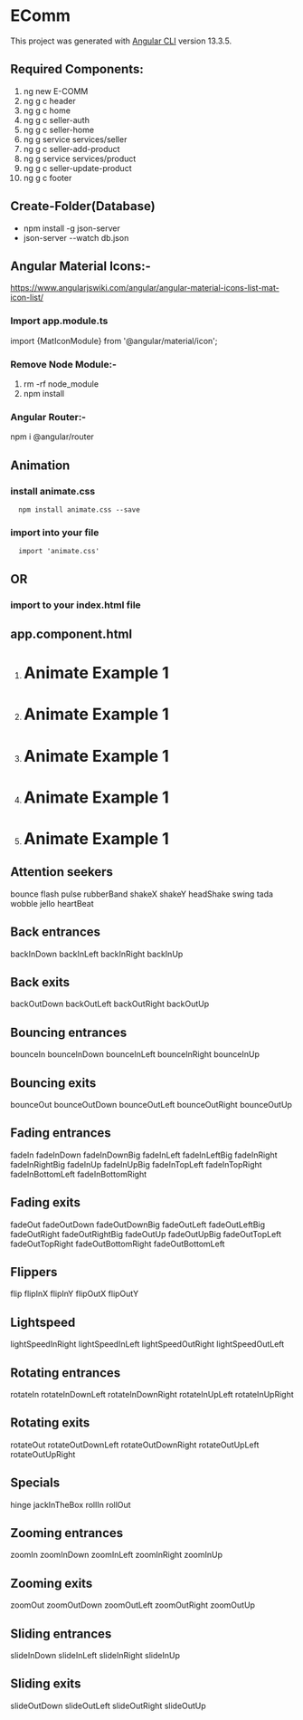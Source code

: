 # EComm

This project was generated with [Angular CLI](https://github.com/angular/angular-cli) version 13.3.5.

## Required Components:
1) ng new E-COMM
2) ng g c header
3) ng g c home
4) ng g c seller-auth
5) ng g c seller-home
6) ng g service services/seller
7) ng g c seller-add-product
8) ng g service services/product
9) ng g c seller-update-product
10) ng g c footer

## Create-Folder(Database)
- npm install -g json-server
- json-server --watch db.json


## Angular Material Icons:-

https://www.angularjswiki.com/angular/angular-material-icons-list-mat-icon-list/


### Import app.module.ts

import {MatIconModule} from '@angular/material/icon';



### Remove Node Module:-
 1) rm -rf node_module
 2) npm install

### Angular Router:-
npm i @angular/router


## Animation
### install animate.css
      npm install animate.css --save


### import into your file
      import 'animate.css'

## OR
### import to your index.html file
 <link rel="stylesheet" href="https://cdnjs.cloudflare.com/ajax/libs/animate.css/4.1.1/animate.min.css" />
 
 ## app.component.html
 1) <h1 class="animate__animated animate__bounce">Animate Example 1</h1>
 
 2) <h1 class="animate__animated animate__flash animate__delay-2s">Animate Example 1</h1>
 
 3) <h1 class="animate__animated animate__backInDown animate__faster">Animate Example 1</h1>
 
 4) <h1 class="animate__animated animate__fadeInLeft animate__repeat-2">Animate Example 1</h1>
 
 5) <h1 class="animate__animated animate__flip animate__delay-2s animate__repeat-2">Animate Example 1</h1>
 

## Attention seekers
bounce
flash
pulse
rubberBand
shakeX
shakeY
headShake
swing
tada
wobble
jello
heartBeat

## Back entrances
backInDown
backInLeft
backInRight
backInUp

## Back exits
backOutDown
backOutLeft
backOutRight
backOutUp

## Bouncing entrances
bounceIn
bounceInDown
bounceInLeft
bounceInRight
bounceInUp

## Bouncing exits
bounceOut
bounceOutDown
bounceOutLeft
bounceOutRight
bounceOutUp 

## Fading entrances
fadeIn
fadeInDown
fadeInDownBig
fadeInLeft
fadeInLeftBig
fadeInRight
fadeInRightBig
fadeInUp
fadeInUpBig
fadeInTopLeft
fadeInTopRight
fadeInBottomLeft
fadeInBottomRight

## Fading exits
fadeOut
fadeOutDown
fadeOutDownBig
fadeOutLeft
fadeOutLeftBig
fadeOutRight
fadeOutRightBig
fadeOutUp
fadeOutUpBig
fadeOutTopLeft
fadeOutTopRight
fadeOutBottomRight
fadeOutBottomLeft

## Flippers
flip
flipInX
flipInY
flipOutX
flipOutY

## Lightspeed
lightSpeedInRight
lightSpeedInLeft
lightSpeedOutRight
lightSpeedOutLeft

## Rotating entrances
rotateIn
rotateInDownLeft
rotateInDownRight
rotateInUpLeft
rotateInUpRight

## Rotating exits
rotateOut
rotateOutDownLeft
rotateOutDownRight
rotateOutUpLeft
rotateOutUpRight 
 
## Specials
hinge
jackInTheBox
rollIn
rollOut 

## Zooming entrances
zoomIn
zoomInDown
zoomInLeft
zoomInRight
zoomInUp

## Zooming exits
zoomOut
zoomOutDown
zoomOutLeft
zoomOutRight
zoomOutUp

## Sliding entrances
slideInDown
slideInLeft
slideInRight
slideInUp

## Sliding exits
slideOutDown
slideOutLeft
slideOutRight
slideOutUp
